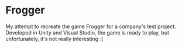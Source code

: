 # Frogger
My attempt to recreate the game Frogger for a company's test project.
Developed in Unity and Visual Studio, the game is ready to play, but unfortunately, it's not really interesting :(
